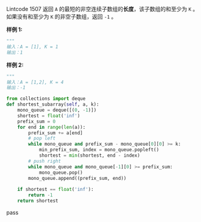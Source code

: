 Lintcode 1507
返回 `A` 的最短的非空连续子数组的**长度**，该子数组的和至少为 `K` 。
如果没有和至少为 `K` 的非空子数组，返回 `-1` 。

**样例 1:**
```python
"""
输入：A = [1], K = 1
输出：1
```
**样例 2:**
```python
"""
输入：A = [1,2], K = 4
输出：-1
```



```python
from collections import deque
def shortest_subarray(self, a, k):
	mono_queue = deque([(0, -1)])
	shortest = float('inf')
	prefix_sum = 0
	for end in range(len(a)):
		prefix_sum += a[end]
		# pop left
		while mono_queue and prefix_sum - mono_queue[0][0] >= k:
			min_prefix_sum, index = mono_queue.popleft()
			shortest = min(shortest, end - index)
		# push right
		while mono_queue and mono_queue[-1][0] >= prefix_sum:
			mono_queue.pop()
		mono_queue.append((prefix_sum, end))
	
	if shortest == float('inf'):
		return -1
	return shortest
```
pass